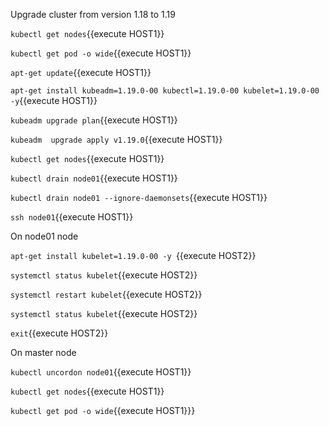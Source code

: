 Upgrade cluster from version 1.18 to 1.19


`kubectl get nodes`{{execute HOST1}}

`kubectl get pod -o wide`{{execute HOST1}}


`apt-get update`{{execute HOST1}}

`apt-get install kubeadm=1.19.0-00 kubectl=1.19.0-00 kubelet=1.19.0-00 -y`{{execute HOST1}}


`kubeadm upgrade plan`{{execute HOST1}}

`kubeadm  upgrade apply v1.19.0`{{execute HOST1}}

`kubectl get nodes`{{execute HOST1}}

`kubectl drain node01`{{execute HOST1}}

`kubectl drain node01 --ignore-daemonsets`{{execute HOST1}}

`ssh node01`{{execute HOST1}}

On node01 node

`apt-get install kubelet=1.19.0-00 -y `{{execute HOST2}}

`systemctl status kubelet`{{execute HOST2}}

`systemctl restart kubelet`{{execute HOST2}}


`systemctl status kubelet`{{execute HOST2}}

`exit`{{execute HOST2}}


On master node

`kubectl uncordon node01`{{execute HOST1}}

`kubectl get nodes`{{execute HOST1}}

`kubectl get pod -o wide`{{execute HOST1}}} 



